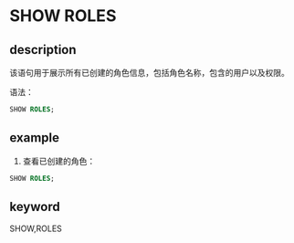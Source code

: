 # SHOW ROLES

## description

该语句用于展示所有已创建的角色信息，包括角色名称，包含的用户以及权限。

语法：

```sql
SHOW ROLES;
```

## example

1. 查看已创建的角色：

```sql
SHOW ROLES;
```

## keyword

SHOW,ROLES
